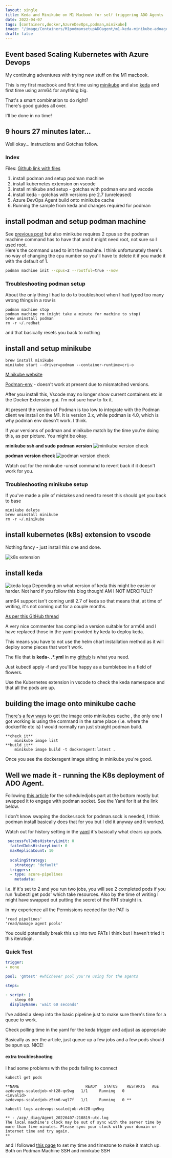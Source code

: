 ```yaml
---
layout: single
title: Keda and Minikube on M1 Macbook for self triggering ADO Agents
date: 2022-04-07 
tags: [containers,docker,AzureDevOps,podman,minikube]
image: "/image/Containers/M1podmansetupADOagent/m1-keda-minikube-adoagent/keda-icon-color.png"
draft: false
---
```


## Event based Scaling Kubernetes with Azure Devops 

My continuing adventures with trying new stuff on the M1 macbook. 

This is my first macbook and first time using [minikube](https://minikube.sigs.k8s.io/docs/) and also [keda](https://keda.sh) and first time using arm64 for anything big. 

That's a smart combination to do right? \
There's good guides all over. 

I'll be done in no time!

## 9 hours 27 minutes later...

Well okay... 
Instructions and Gotchas follow.

### Index 
Files: [Github link with files](https://github.com/gabrielmccoll/AzureDevopsContainerAgent)

1. install podman and setup podman machine
2. install kubernetes extension on vscode
3. install minikube and setup - gotchas with podman env and vscode
4. install keda - gotchas with versions pre 2.7 (unreleased)
5. Azure DevOps Agent build onto minikube cache
6. Running the sample from keda and changes required for podman


## install podman and setup podman machine

See [previous post](https://cloudconfusion.co.uk/containers/2022-04-04-m1-macbook-air-ado-agent-podman-container/) but also minikube requires 2 cpus so the podman machine command has to have that and it might need root, not sure so I used root.  
Here's the command used to init the machine. 
I think unfortunately there's no way of changing the cpu number so you'll have to delete it if you made it with the default of 1. 

```bash
podman machine init --cpus=2 --rootful=true --now
```


### Troubleshooting podman setup


About the only thing I had to do to troubleshoot when I had typed too many wrong things in a row is 
```
podman machine stop
podman machine rm (might take a minute for machine to stop)
brew uninstall podman
rm -r ~/.redhat
```
and that basically resets you back to nothing

## install and setup minikube 

```
brew install minikube
minikube start --driver=podman --container-runtime=cri-o
```
[Minikube website](https://minikube.sigs.k8s.io/docs/drivers/podman/)

[Podman-env](https://minikube.sigs.k8s.io/docs/commands/podman-env/) - doesn't work at present due to mismatched versions. 

After you install this, Vscode may no longer show current containers etc in the Docker Extension gui.
I'm not sure how to fix it.

At present the version of Podman is too low to integrate with the Podman client we install on the M1.
It is version 3.x, while podman is 4.0, which is why podman env doesn't work.  I think. 

If your versions of podman and minikube match by the time you're doing this, as per picture. You might be okay.

**minikube ssh and sudo podman version**
![minikube version check](/content/image/Containers/M1podmansetupADOagent/m1-keda-minikube-adoagent/minikube-version-check.png)

**podman version check**
![podman version check](/content/image/Containers/M1podmansetupADOagent/m1-keda-minikube-adoagent/podman-version-check.png)

Watch out for the minikube -unset command to revert back if it doesn't work for you. 

### Troubleshooting minikube setup

If you've made a pile of mistakes and need to reset this should get you back to base
``` 
minikube delete
brew uninstall minikube
rm -r ~/.minikube 
```
## install kubernetes (k8s) extension to vscode

Nothing fancy - just install this one and done.

![k8s extension](/content/image/Containers/M1podmansetupADOagent/m1-keda-minikube-adoagent/kubernetesextvscode.png)

## install keda 

![keda loga](/content/image/Containers/M1podmansetupADOagent/m1-keda-minikube-adoagent/keda-icon-color.png)
Depending on what version of keda this might be easier or harder. Not hard if you follow this blog though!
AM I NOT MERCIFUL!?

arm64 support isn't coming until 2.7 of keda so that means that, at time of writing, it's not coming out for a couple months.  

[As per this GitHub thread](https://github.com/kedacore/keda/issues/779#) 

A very nice commenter has compiled a version suitable for arm64 and I have replaced those in the yaml provided by keda to deploy keda. 

This means you have to not use the helm chart installation method as it will deploy some pieces that won't work. 

  The file that is **keda-*.*.*.yml** in my [github](https://github.com/gabrielmccoll/AzureDevopsContainerAgent/tree/main/k8s) is what you need. 

Just kubectl apply -f and you'll be happy as a bumblebee in a field of flowers.  

Use the Kubernetes extension in vscode to check the keda namespace and that all the pods are up.

## building the image onto minikube cache

[There's a few ways](https://minikube.sigs.k8s.io/docs/handbook/pushing/#8-building-images-to-in-cluster-container-runtime) to get the image onto minikubes cache , the only one I got working is using the command in the same place (i.e. where the dockerfile etc is) I would normally run just straight podman build. 
```
**check it**
    minikube image list
**build it**
    minikube image build -t dockeragent:latest . 
```

Once you see the dockeragent image sitting in minikube you're good.

## Well we made it - running the K8s deployment of ADO Agent.

Following [this article](https://keda.sh/blog/2021-05-27-azure-pipelines-scaler/) for the scheduledjobs part at the bottom mostly but swapped it to engage with podman socket. See the Yaml for it at the link below. 

I don't know swaping the docker.sock for podman.sock is needed, I think podman install basically does that for you but I did it anyway and it worked. 


Watch out for history setting in the [yaml](https://github.com/gabrielmccoll/AzureDevopsContainerAgent/blob/main/k8s/K8ADO.yml) it's basically what clears up pods.

```yaml
 successfulJobsHistoryLimit: 0
  failedJobsHistoryLimit: 0
  maxReplicaCount: 10   
  
  scalingStrategy:
    strategy: "default"               
  triggers:
  - type: azure-pipelines
    metadata:
```

i.e. if it's set to 2 and you run two jobs, you will see 2 completed pods if you run 'kubectl get pods' which take resources.
Also by the time of writing I might have swapped out putting the secret of the PAT straight in.  

In my experience all the Permissions needed for the PAT is 
```
'read pipelines' 
'read/manage agent pools' 
```
You could potentially break this up into two PATs I think but I haven't tried it this iteratiojn. 

### Quick Test

```yaml
trigger:
- none

pool: 'gmtest' #whichever pool you're using for the agents

steps:

- script: |
    sleep 60
  displayName: 'wait 60 seconds'

```

I've added a sleep into the basic pipeline just to make sure there's time for a queue to work.

Check polling time in the yaml for the keda trigger and adjust as appropriate

Basically as per the article, just queue up a few jobs and a few pods should be spun up. 
NICE!

#### extra troubleshooting

I had some problems with the pods failing to connect
```
kubectl get pods

**NAME                             READY   STATUS    RESTARTS   AGE
azdevops-scaledjob-vht28-qn9wg   1/1     Running   0          <invalid>
azdevops-scaledjob-z5kn6-wgl7f   1/1     Running   0 **

kubectl logs azdevops-scaledjob-vht28-qn9wg

** - /azp/_diag/Agent_20220407-210819-utc.log
The local machine's clock may be out of sync with the server time by more than five minutes. Please sync your clock with your domain or internet time and try again.
**
```
and I followed [this page](https://www.tecmint.com/set-time-timezone-and-synchronize-time-using-timedatectl-command/) to set my time and timezone to make it match up. Both on Podman Machine SSH and minikube SSH

